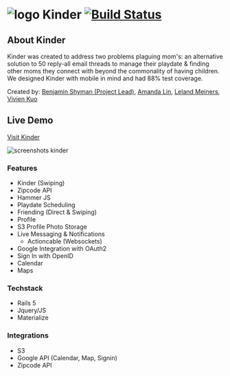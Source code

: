 # ![logo](http://i.imgur.com/4hODIaV.png) Kinder [![Build Status](https://travis-ci.org/adnamalin/Kinder.svg?branch=master)](https://travis-ci.org/adnamalin/Kinder)

## About Kinder 
Kinder was created to address two problems plaguing mom's: an alternative solution to 50 reply-all email threads to manage their playdate & finding other moms they connect with beyond the commonality of having children. We designed Kinder with mobile in mind and had 88% test coverage. 

Created by: [Benjamin Shyman (Project Lead)](https://github.com/bshyman), [Amanda Lin](https://github.com/adnamalin),  [Leland Meiners](https://github.com/LelandAM), [Vivien Kuo](https://github.com/viKuo)
## Live Demo

[Visit Kinder](http://kinderplaydate.herokuapp.com/login)

![screenshots kinder](http://i.imgur.com/lirbBEj.png)

### Features

* Kinder (Swiping)
 * Zipcode API
 * Hammer JS
* Playdate Scheduling
* Friending (Direct & Swiping)
* Profile 
 * S3 Profile Photo Storage 
* Live Messaging & Notifications 
  * Actioncable (Websockets)
* Google Integration with OAuth2
 * Sign In with OpenID
 * Calendar 
 * Maps

### Techstack
* Rails 5
* Jquery/JS
* Materialize 

### Integrations
* S3
* Google API (Calendar, Map, Signin)
* Zipcode API
